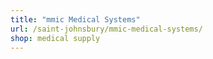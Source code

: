 ```yaml
---
title: "mmic Medical Systems"
url: /saint-johnsbury/mmic-medical-systems/
shop: medical supply
---
```

